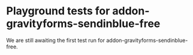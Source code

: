 # Playground tests for addon-gravityforms-sendinblue-free
We are still awaiting the first test run for addon-gravityforms-sendinblue-free.
